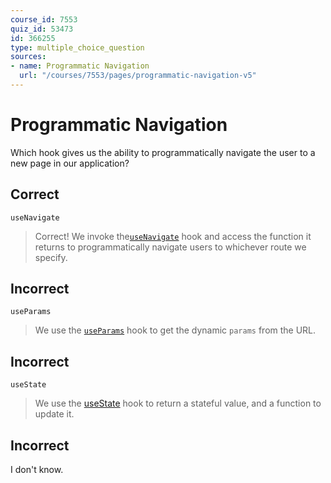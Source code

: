 ```yaml
---
course_id: 7553
quiz_id: 53473
id: 366255
type: multiple_choice_question
sources:
- name: Programmatic Navigation
  url: "/courses/7553/pages/programmatic-navigation-v5"
---
```


# Programmatic Navigation

Which hook gives us the ability to programmatically navigate the user to a new
page in our application?

## Correct

`useNavigate`

> Correct! We invoke
> the[`useNavigate`](https://reactrouter.com/en/main/hooks/use-navigate) hook and
> access the function it returns to programmatically navigate users to whichever
> route we specify.

## Incorrect

`useParams`

> We use the [`useParams`](https://reactrouter.com/en/main/hooks/use-params) hook
> to get the dynamic `params` from the URL.

## Incorrect

`useState`

> We use the [useState](https://react.dev/reference/react/useState) hook to return
> a stateful value, and a function to update it.

## Incorrect

I don't know.
